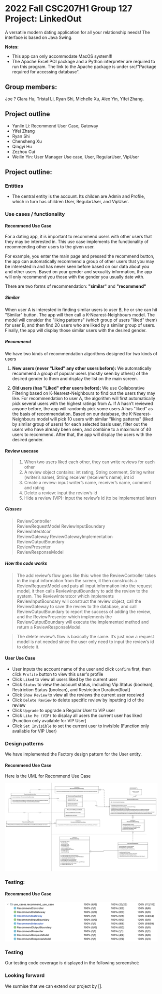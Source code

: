 # 2022 Fall CSC207H1 Group 127 Project: LinkedOut

A versatile modern dating application for all your relationship needs! The interface is based on Java Swing.

**Notes**:
- This app can only accommodate MacOS system!!!
- The Apache Excel POI package and a Python interpreter are required to run this program. The link to the Apache package is under src/"Package required for accessing database".

## Group members:
Joe ?
Clara Hu, Tristal Li, Ryan Shi, Michelle Xu, Alex Yin, Yifei Zhang.

## Project outline

- Yanlin Li: Recommend User Case, Gateway
- Yifei Zhang
- Ryan Shi
- Chensheng Xu
- Qingyi Hu
- Zezhou Cui
- Weilin Yin: User Manager Use case, User, RegularUser, VipUser

## Project outline:

### Entities

- The central entity is the account. Its childen are Admin and Profile, which in turn has children User, RegularUser, and VipUser.

### Use cases / functionality

#### Recommend Use Case

For a dating app, it is important to recommend users with other users that they may be interested in. 
This use case implements the functionality of recommending other users to the given user. 

For example, you enter the main page and pressed the recommend button, the app can automatically 
recommend a group of other users that you may be interested in and has never seen before
based on our data about you and other users. Based on your gender and sexuality information, the app
will only recommend you those with the gender you usually date with. 

There are two forms of recommendation: **"similar"** and **"recommend"**

##### Similar

When user A is interested in finding similar users to user B, he or she can hit "Similar" button. The app
will then call a K-Nearest-Neighbours model. The model will consider the "liking patterns" (which group of 
users "liked" them) for user B, and then find 20 users who are liked by a similar group of users. 
Finally, the app will display those similar users with the desired gender.

##### Recommend

We have two kinds of recommendation algorithms designed for two kinds of users

1. **New users (never "Liked" any other users before):** We automatically recommend a group of popular users 
(mostly seen by others) of the desired gender to them and display the list on the main screen. 

2. **Old users (has "Liked" other users before):** We use Collaborative Filtering based on K-Nearest-Neighbours 
to find out the users they may like. For recommendation to user A, the algorithm will first automatically pick several 
users with the highest ratings from A. If A hasn't reviewed anyone before, the app will randomly pick 
some users A has "liked" as the basis of recommendation. Based on our database, the K-Nearest-Neighbours model 
will pick 10 users with similar "liking patterns" (liked by similar group of users) for each selected basis user, 
filter out the users who have already been seen, and combine to a maximum of 40 users to recommend. After that, the 
app will display the users with the desired gender. 

#### Review usecase

>1. When two users liked each other, they can write reviews for each other
>2. A review object contains: int rating, String comment, String writer (writer’s name), String receiver (receiver’s name), int id
>3. Create a review: input writer’s name, receiver’s name, comment and rating
>4. Delete a review: input the review’s id
>5. Hide a review (VIP): input the review’s id (to be implemented later)

##### Classes

>ReviewController\
>ReviewRequestModel
ReviewInputBoundary\
ReviewInteratcor\
ReviewGateway
ReviewGatewayImplementation
ReviewOutputBoundary\
ReviewPresenter\
ReviewResponseModel

##### How the code works

>The add review’s flow goes like this: when the ReviewController takes in the input information from the screen, it then
> constructs a ReviewRequestModel and puts all input information into the request model, it then calls ReviewInputBoundary
> to add the review to the system. The ReviewInteratcor which implements ReviewInputBoundary will construct the review
> object, call the ReviewGateway to save the review to the database, and call ReviewOutputBoundary to report the success
> of adding the review, and the ReviewPresenter which implements the ReviewOutputBoundary will execute the implemented
> method and return a ReviewResponseModel.

>The delete review’s flow is basically the same. It’s just now a request model is not needed since the user only need to
> input the review’s id to delete it.

#### User Use Case

- User inputs the account name of the user and click `Confirm` first, then click `Profile` button to view this user's profile
- Click `Liked` to view all users liked by the current user
- Click `Status` to view the account status, including Vip Status (boolean), Restriction Status (boolean), and Restriction Duration(float)
- Click `Show Review` to view all the reviews the current user received
- Click `Delete Review` to delete specific review by inputting id of the review
- Click `Upgrade` to upgrade a Regular User to VIP user
- Click `Like Me (VIP)` to display all users the current user has liked (Function only available for VIP User)
- Click `Set Invisible` to set the current user to invisible (Function only available for VIP User)

### Design patterns

We have implemented the Factory design pattern for the User entity.

#### Recommend Use Case
Here is the UML for Recommend Use Case

![](images/recommendUseCase.png)

### Testing:

#### Recommend Use Case

![](images/recommendTestCoverage.png)

### Testing

Our testing code coverage is displayed in the following screenshot:

### Looking forward

We surmise that we can extend our project by [].
